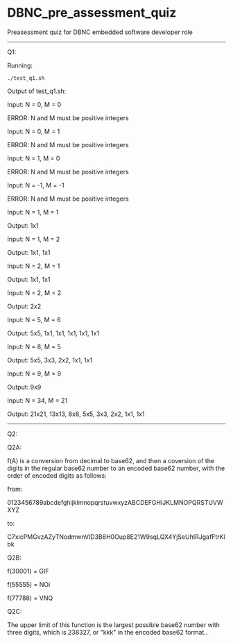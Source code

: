 # DBNC_pre_assessment_quiz
Preasessment quiz for DBNC embedded software developer role

-------------------------------------------------------------------------------

Q1:


Running:


`./test_q1.sh`


Output of test_q1.sh:


Input: N = 0, M = 0

ERROR: N and M must be positive integers

Input: N = 0, M = 1

ERROR: N and M must be positive integers

Input: N = 1, M = 0

ERROR: N and M must be positive integers

Input: N = -1, M = -1

ERROR: N and M must be positive integers

Input: N = 1, M = 1

Output: 1x1

Input: N = 1, M = 2

Output: 1x1, 1x1

Input: N = 2, M = 1

Output: 1x1, 1x1

Input: N = 2, M = 2

Output: 2x2

Input: N = 5, M = 6

Output: 5x5, 1x1, 1x1, 1x1, 1x1, 1x1

Input: N = 8, M = 5

Output: 5x5, 3x3, 2x2, 1x1, 1x1

Input: N = 9, M = 9

Output: 9x9

Input: N = 34, M = 21

Output: 21x21, 13x13, 8x8, 5x5, 3x3, 2x2, 1x1, 1x1

-------------------------------------------------------------------------------

Q2:

Q2A:

f(A) is a conversion from decimal to base62, and then a coversion of the digits
in the regular base62 number to an encoded base62 number, with the order of 
encoded digits as follows:

from:

0123456789abcdefghijklmnopqrstuvwxyzABCDEFGHIJKLMNOPQRSTUVWXYZ

to:

C7xicPMGvzAZyTNodmwnVlD3B6H0Oup8E21W9sqLQX4YjSeUhIRJgafFtrKlbk

Q2B:

f(30001) = GIF

f(55555) = NOi

f(77788) = VNQ

Q2C:

The upper limit of this function is the largest possible base62 number with 
three digits, which is 238327, or "kkk" in the encoded base62 format..